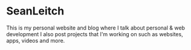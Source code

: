 # SeanLeitch
This is my personal website and blog where I talk about personal &amp; web development
I also post projects that I'm working on such as websites, apps, videos and more.
